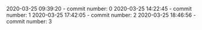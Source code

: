 2020-03-25 09:39:20 - commit number: 0
2020-03-25 14:22:45 - commit number: 1
2020-03-25 17:42:05 - commit number: 2
2020-03-25 18:46:56 - commit number: 3
